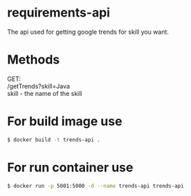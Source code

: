 # requirements-api

The api used for getting google trends for skill you want.

# Methods

GET:<br>
/getTrends?skill=Java<br>
skill - the name of the skill

# For build image use 

```sh
$ docker build -t trends-api .
```

# For run container use

```sh
$ docker run -p 5001:5000 -d --name trends-api trends-api
```
